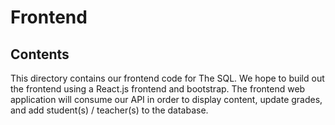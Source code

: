 # Frontend

## Contents

This directory contains our frontend code for The SQL. We hope to build out the frontend using a React.js frontend and bootstrap.
The frontend web application will consume our API in order to display content, update grades, and add student(s) / teacher(s) to the database.
